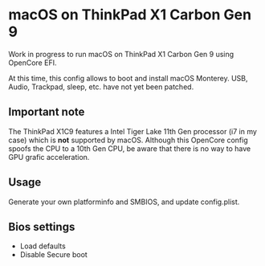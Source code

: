 # macOS on ThinkPad X1 Carbon Gen 9

Work in progress to run macOS on ThinkPad X1 Carbon Gen 9 using OpenCore EFI.

At this time, this config allows to boot and install macOS Monterey. USB, Audio, Trackpad, sleep, etc. have not yet been patched.


## Important note
The ThinkPad X1C9 features a Intel Tiger Lake 11th Gen processor (i7 in my case) which is **not** supported by macOS.
Although this OpenCore config spoofs the CPU to a 10th Gen CPU, be aware that there is no way to have GPU grafic acceleration.


## Usage
Generate your own platforminfo and SMBIOS, and update config.plist.


## Bios settings
- Load defaults
- Disable Secure boot
